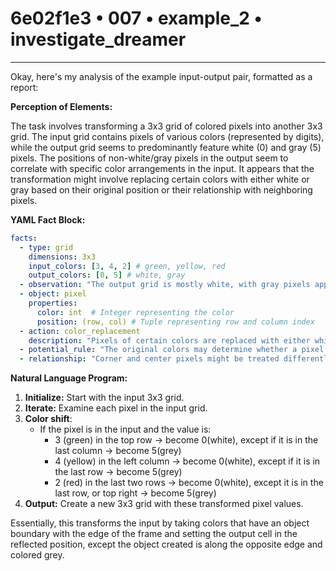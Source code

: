 # 6e02f1e3 • 007 • example_2 • investigate_dreamer

---
Okay, here's my analysis of the example input-output pair, formatted as a report:

**Perception of Elements:**

The task involves transforming a 3x3 grid of colored pixels into another 3x3 grid. The input grid contains pixels of various colors (represented by digits), while the output grid seems to predominantly feature white (0) and gray (5) pixels. The positions of non-white/gray pixels in the output seem to correlate with specific color arrangements in the input. It appears that the transformation might involve replacing certain colors with either white or gray based on their original position or their relationship with neighboring pixels.

**YAML Fact Block:**



```yaml
facts:
  - type: grid
    dimensions: 3x3
    input_colors: [3, 4, 2] # green, yellow, red
    output_colors: [0, 5] # white, gray
  - observation: "The output grid is mostly white, with gray pixels appearing in specific locations."
  - object: pixel
    properties:
      color: int  # Integer representing the color
      position: (row, col) # Tuple representing row and column index
  - action: color_replacement
    description: "Pixels of certain colors are replaced with either white (0) or gray (5)."
  - potential_rule: "The original colors may determine whether a pixel becomes white or gray, possibly based on position or neighborhood."
  - relationship: "Corner and center pixels might be treated differently."

```



**Natural Language Program:**

1.  **Initialize:** Start with the input 3x3 grid.
2.  **Iterate:** Examine each pixel in the input grid.
3. **Color shift**:
    -  If the pixel is in the input and the value is:
        -  3 (green) in the top row -> become 0(white), except if it is in the last column -> become 5(grey)
        -  4 (yellow) in the left column -> become 0(white), except if it is in the last row -> become 5(grey)
        -  2 (red) in the last two rows -> become 0(white), except it is in the last row, or top right -> become 5(grey)
4.  **Output:** Create a new 3x3 grid with these transformed pixel values.

Essentially, this transforms the input by taking colors that have an object boundary with the edge of the frame and setting the output cell in the reflected position, except the object created is along the opposite edge and colored grey.

